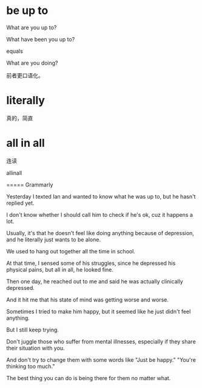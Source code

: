 # be up to

What are you up to?

What have been you up to?

equals 

What are you doing?

前者更口语化。

# literally

真的，简直

# all in all

连读

allinall

 



===== Grammarly

Yesterday I texted Ian and wanted to know what he was up to, but he hasn't replied yet.

I don't know whether I should call him to check if he's ok, cuz it happens a lot.

Usually, it's that he doesn't feel like doing anything because of depression, and he literally just wants to be alone.

We used to hang out together all the time in school.

At that time, I sensed some of his struggles, since he depressed his physical pains, but all in all, he looked fine.

Then one day, he reached out to me and said he was actually clinically depressed.

And it hit me that his state of mind was getting worse and worse.

Sometimes I tried to make him happy, but it seemed like he just didn't feel anything.

But I still keep trying.

Don't juggle those who suffer from mental illnesses, especially if they share their situation with you.

And don't try to change them with some words like "Just be happy." "You're thinking too much."

The best thing you can do is being there for them no matter what.
